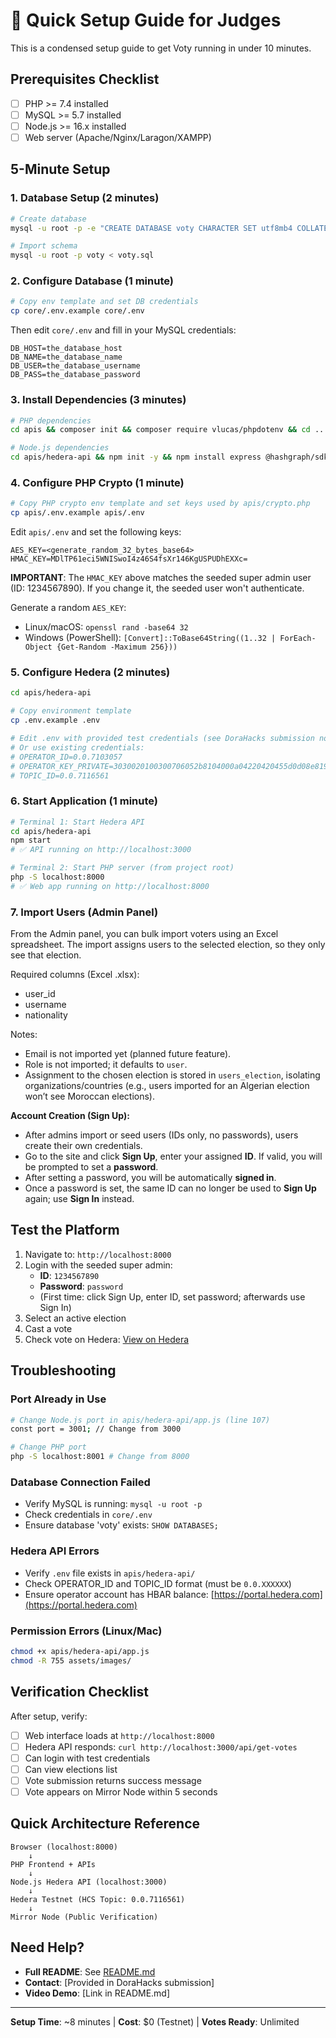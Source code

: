 # 🚀 Quick Setup Guide for Judges

This is a condensed setup guide to get Voty running in under 10 minutes.

## Prerequisites Checklist

- [ ] PHP >= 7.4 installed
- [ ] MySQL >= 5.7 installed
- [ ] Node.js >= 16.x installed
- [ ] Web server (Apache/Nginx/Laragon/XAMPP)

## 5-Minute Setup

### 1. Database Setup (2 minutes)

```bash
# Create database
mysql -u root -p -e "CREATE DATABASE voty CHARACTER SET utf8mb4 COLLATE utf8mb4_unicode_ci;"

# Import schema
mysql -u root -p voty < voty.sql
```

### 2. Configure Database (1 minute)

```bash
# Copy env template and set DB credentials
cp core/.env.example core/.env
```

Then edit `core/.env` and fill in your MySQL credentials:

```env
DB_HOST=the_database_host
DB_NAME=the_database_name
DB_USER=the_database_username
DB_PASS=the_database_password
```

### 3. Install Dependencies (3 minutes)

```bash
# PHP dependencies
cd apis && composer init && composer require vlucas/phpdotenv && cd ..

# Node.js dependencies
cd apis/hedera-api && npm init -y && npm install express @hashgraph/sdk dotenv axios body-parser && cd ../..
```

### 4. Configure PHP Crypto (1 minute)

```bash
# Copy PHP crypto env template and set keys used by apis/crypto.php
cp apis/.env.example apis/.env
```

Edit `apis/.env` and set the following keys:

```env
AES_KEY=<generate_random_32_bytes_base64>
HMAC_KEY=MDlTP61eci5WNISwoI4z46S4fsXr146KgUSPUDhEXXc=
```

**IMPORTANT**: The `HMAC_KEY` above matches the seeded super admin user (ID: 1234567890). If you change it, the seeded user won't authenticate.

Generate a random `AES_KEY`:
- Linux/macOS: `openssl rand -base64 32`
- Windows (PowerShell): `[Convert]::ToBase64String((1..32 | ForEach-Object {Get-Random -Maximum 256}))`

### 5. Configure Hedera (2 minutes)

```bash
cd apis/hedera-api

# Copy environment template
cp .env.example .env

# Edit .env with provided test credentials (see DoraHacks submission notes)
# Or use existing credentials:
# OPERATOR_ID=0.0.7103057
# OPERATOR_KEY_PRIVATE=3030020100300706052b8104000a04220420455d0d08e819e71b576a74a54bb7bae9727f1ab768fb12ce00f54946dda193c3
# TOPIC_ID=0.0.7116561
```

### 6. Start Application (1 minute)

```bash
# Terminal 1: Start Hedera API
cd apis/hedera-api
npm start
# ✅ API running on http://localhost:3000

# Terminal 2: Start PHP server (from project root)
php -S localhost:8000
# ✅ Web app running on http://localhost:8000
```

### 7. Import Users (Admin Panel)

From the Admin panel, you can bulk import voters using an Excel spreadsheet. The import assigns users to the selected election, so they only see that election.

Required columns (Excel .xlsx):
- user_id
- username
- nationality

Notes:
- Email is not imported yet (planned future feature).
- Role is not imported; it defaults to `user`.
- Assignment to the chosen election is stored in `users_election`, isolating organizations/countries (e.g., users imported for an Algerian election won’t see Moroccan elections).

**Account Creation (Sign Up):**
- After admins import or seed users (IDs only, no passwords), users create their own credentials.
- Go to the site and click **Sign Up**, enter your assigned **ID**. If valid, you will be prompted to set a **password**.
- After setting a password, you will be automatically **signed in**.
- Once a password is set, the same ID can no longer be used to **Sign Up** again; use **Sign In** instead.

## Test the Platform

1. Navigate to: `http://localhost:8000`
2. Login with the seeded super admin:
   - **ID**: `1234567890`
   - **Password**: `password`
   - (First time: click Sign Up, enter ID, set password; afterwards use Sign In)
3. Select an active election
4. Cast a vote
5. Check vote on Hedera: [View on Hedera](https://testnet.mirrornode.hedera.com/api/v1/topics/0.0.7116561/messages)

## Troubleshooting

### Port Already in Use
```bash
# Change Node.js port in apis/hedera-api/app.js (line 107)
const port = 3001; // Change from 3000

# Change PHP port
php -S localhost:8001 # Change from 8000
```

### Database Connection Failed
- Verify MySQL is running: `mysql -u root -p`
- Check credentials in `core/.env`
- Ensure database 'voty' exists: `SHOW DATABASES;`

### Hedera API Errors
- Verify `.env` file exists in `apis/hedera-api/`
- Check OPERATOR_ID and TOPIC_ID format (must be `0.0.XXXXXX`)
- Ensure operator account has HBAR balance: [https://portal.hedera.com](https://portal.hedera.com)

### Permission Errors (Linux/Mac)
```bash
chmod +x apis/hedera-api/app.js
chmod -R 755 assets/images/
```

## Verification Checklist

After setup, verify:

- [ ] Web interface loads at `http://localhost:8000`
- [ ] Hedera API responds: `curl http://localhost:3000/api/get-votes`
- [ ] Can login with test credentials
- [ ] Can view elections list
- [ ] Vote submission returns success message
- [ ] Vote appears on Mirror Node within 5 seconds

## Quick Architecture Reference

```
Browser (localhost:8000)
    ↓
PHP Frontend + APIs
    ↓
Node.js Hedera API (localhost:3000)
    ↓
Hedera Testnet (HCS Topic: 0.0.7116561)
    ↓
Mirror Node (Public Verification)
```

## Need Help?

- **Full README**: See [README.md](README.md)
- **Contact**: [Provided in DoraHacks submission]
- **Video Demo**: [Link in README.md]

---

**Setup Time**: ~8 minutes | **Cost**: $0 (Testnet) | **Votes Ready**: Unlimited
